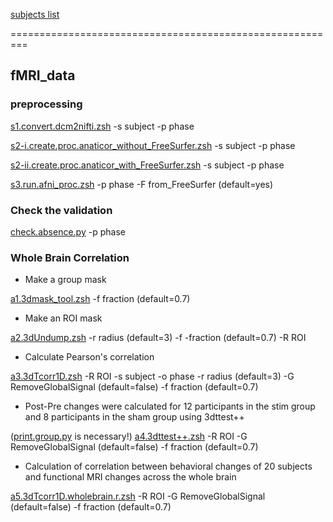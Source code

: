 [subjects list](https://docs.google.com/spreadsheets/d/1ZvJCnk1qB8B8aktyndHkCmmA336e17J_/edit?usp=sharing&ouid=113558884998217828683&rtpof=true&sd=true)

=========================================================

## fMRI_data

### preprocessing
[s1.convert.dcm2nifti.zsh](https://github.com/psb629/labs/blob/master/SMC/scripts/s1.convert.dcm2nifti.zsh) -s subject -p phase

[s2-i.create.proc.anaticor_without_FreeSurfer.zsh](https://github.com/psb629/labs/blob/master/SMC/scripts/s2-i.create.proc.anaticor_without_FreeSurfer.zsh) -s subject -p phase

[s2-ii.create.proc.anaticor_with_FreeSurfer.zsh](https://github.com/psb629/labs/blob/master/SMC/scripts/s2-ii.create.proc.anaticor_with_FreeSurfer.zsh) -s subject -p phase

[s3.run.afni_proc.zsh](https://github.com/psb629/labs/blob/master/SMC/scripts/s3.run.afni_proc.zsh) -p phase -F from_FreeSurfer (default=yes)

### Check the validation
[check.absence.py](https://github.com/psb629/labs/blob/master/SMC/scripts/check.absence.py) -p phase

### Whole Brain Correlation

- Make a group mask

[a1.3dmask_tool.zsh](https://github.com/psb629/labs/blob/master/SMC/scripts/a1.3dmask_tool.zsh) -f fraction (default=0.7)

- Make an ROI mask

[a2.3dUndump.zsh](https://github.com/psb629/labs/blob/master/SMC/scripts/a2.3dUndump.zsh) -r radius (default=3) -f -fraction (default=0.7) -R ROI

- Calculate Pearson's correlation

[a3.3dTcorr1D.zsh](https://github.com/psb629/labs/blob/master/SMC/scripts/a3.3dTcorr1D.zsh) -R ROI -s subject -o phase -r radius (default=3) -G RemoveGlobalSignal (default=false) -f fraction (default=0.7)

- Post-Pre changes were calculated for 12 participants in the stim group and 8 participants in the sham group using 3dttest++

([print.group.py](https://github.com/psb629/labs/blob/master/SMC/scripts/print.group.py) is necessary!) [a4.3dttest++.zsh](https://github.com/psb629/labs/blob/master/SMC/scripts/a4.3dttest++.zsh) -R ROI -G RemoveGlobalSignal (default=false) -f fraction (default=0.7)

- Calculation of correlation between behavioral changes of 20 subjects and functional MRI changes across the whole brain

[a5.3dTcorr1D.wholebrain.r.zsh](https://github.com/psb629/labs/blob/master/SMC/scripts/a5.3dTcorr1D.wholebrain.r.zsh) -R ROI -G RemoveGlobalSignal (default=false) -f fraction (default=0.7)
